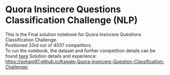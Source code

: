 # Quora Insincere Questions Classification Challenge (NLP)

This is the Final solution notebook for Quora Insincere Questions Classification Challenge.  
Positioned 33rd out of 4037 competitors.  
To run the notebook, the dataset and further competition details can be found [here](https://www.kaggle.com/c/quora-insincere-questions-classification)
Solution details and experience: https://soham97.github.io/Kaggle-Quora-Insincere-Question-Classification-Challenge/
